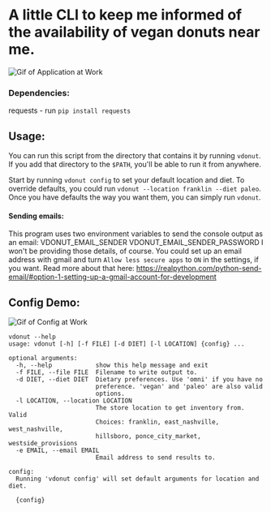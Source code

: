 # A little CLI to keep me informed of the availability of vegan donuts near me.

![Gif of Application at Work](./gif/normal_use.gif "A look at the application at work")

### Dependencies:
requests - run `pip install requests`

## Usage:
You can run this script from the directory that contains it by running `vdonut`.
If you add that directory to the `$PATH`, you'll be able to run it from anywhere.

Start by running `vdonut config` to set your default location and diet.
To override defaults, you could run `vdonut --location franklin --diet paleo`.
Once you have defaults the way you want them, you can simply run `vdonut`.

#### Sending emails:
This program uses two environment variables to send the console output as an email:
VDONUT_EMAIL_SENDER
VDONUT_EMAIL_SENDER_PASSWORD
I won't be providing those details, of course. You could set up an email address with gmail
and turn `Allow less secure apps` to `ON` in the settings, if you want. Read more about that here:
https://realpython.com/python-send-email/#option-1-setting-up-a-gmail-account-for-development

## Config Demo:
![Gif of Config at Work](./gif/config.gif "A look at the config at work")

```
vdonut --help
usage: vdonut [-h] [-f FILE] [-d DIET] [-l LOCATION] {config} ...

optional arguments:
  -h, --help            show this help message and exit
  -f FILE, --file FILE  Filename to write output to.
  -d DIET, --diet DIET  Dietary preferences. Use 'omni' if you have no
                        preference. 'vegan' and 'paleo' are also valid
                        options.
  -l LOCATION, --location LOCATION
                        The store location to get inventory from. Valid
                        Choices: franklin, east_nashville, west_nashville,
                        hillsboro, ponce_city_market, westside_provisions
  -e EMAIL, --email EMAIL
                        Email address to send results to.

config:
  Running 'vdonut config' will set default arguments for location and diet.

  {config}
```

